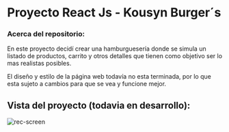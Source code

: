 # Proyecto React Js - Kousyn Burger´s

### Acerca del repositorio:
En este proyecto decidí crear una hamburguesería donde se simula un listado de productos, carrito y otros detalles que tienen como objetivo ser lo mas realistas posibles.

El diseño y estilo de la página web todavía no esta terminada, por lo que esta sujeto a cambios para que se vea y funcione mejor.


## Vista del proyecto (todavia en desarrollo):
![rec-screen](https://github.com/JoacoGarrote/PreEntrega1-Garrote-ReactJs/assets/117954164/fd2ea8f1-9d9a-4517-b227-738f60637b44)
